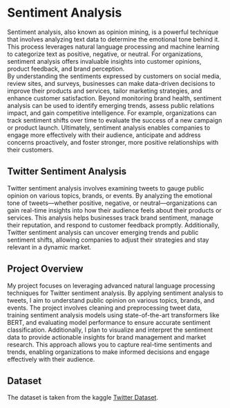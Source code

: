 # Sentiment Analysis

Sentiment analysis, also known as opinion mining, is a powerful technique that involves analyzing text data to determine the emotional tone behind it. This process leverages natural language processing and machine learning to categorize text as positive, negative, or neutral. For organizations, sentiment analysis offers invaluable insights into customer opinions, product feedback, and brand perception. 
<br>
By understanding the sentiments expressed by customers on social media, review sites, and surveys, businesses can make data-driven decisions to improve their products and services, tailor marketing strategies, and enhance customer satisfaction. Beyond monitoring brand health, sentiment analysis can be used to identify emerging trends, assess public relations impact, and gain competitive intelligence. For example, organizations can track sentiment shifts over time to evaluate the success of a new campaign or product launch. Ultimately, sentiment analysis enables companies to engage more effectively with their audience, anticipate and address concerns proactively, and foster stronger, more positive relationships with their customers.

## Twitter Sentiment Analysis

Twitter sentiment analysis involves examining tweets to gauge public opinion on various topics, brands, or events. By analyzing the emotional tone of tweets—whether positive, negative, or neutral—organizations can gain real-time insights into how their audience feels about their products or services. This analysis helps businesses track brand sentiment, manage their reputation, and respond to customer feedback promptly. Additionally, Twitter sentiment analysis can uncover emerging trends and public sentiment shifts, allowing companies to adjust their strategies and stay relevant in a dynamic market.

## Project Overview

My project focuses on leveraging advanced natural language processing techniques for Twitter sentiment analysis. By applying sentiment analysis to tweets, I aim to understand public opinion on various topics, brands, and events. The project involves cleaning and preprocessing tweet data, training sentiment analysis models using state-of-the-art transformers like BERT, and evaluating model performance to ensure accurate sentiment classification. Additionally, I plan to visualize and interpret the sentiment data to provide actionable insights for brand management and market research. This approach allows you to capture real-time sentiments and trends, enabling organizations to make informed decisions and engage effectively with their audience.

## Dataset
The dataset is taken from the kaggle [Twitter Dataset](https://www.kaggle.com/datasets/goyaladi/twitter-dataset).